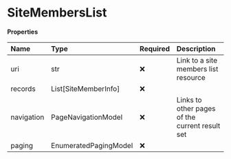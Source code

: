 # SiteMembersList

**Properties**

| Name       | Type                  | Required | Description                                    |
| :--------- | :-------------------- | :------- | :--------------------------------------------- |
| uri        | str                   | ❌       | Link to a site members list resource           |
| records    | List[SiteMemberInfo]  | ❌       |                                                |
| navigation | PageNavigationModel   | ❌       | Links to other pages of the current result set |
| paging     | EnumeratedPagingModel | ❌       |                                                |

<!-- This file was generated by liblab | https://liblab.com/ -->
